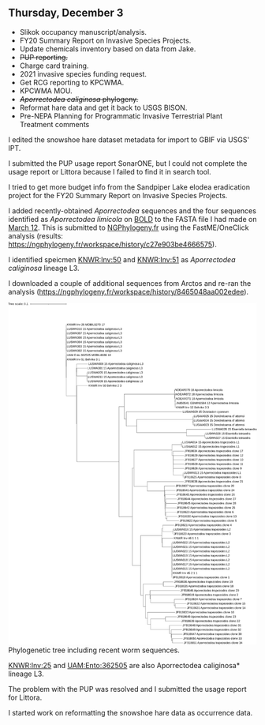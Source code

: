 
## Thursday, December 3

* Slikok occupancy manuscript/analysis.
* FY20 Summary Report on Invasive Species Projects.
* Update chemicals inventory based on data from Jake.
* ~~PUP reporting.~~
* Charge card training.
* 2021 invasive species funding request.
* Get RCG reporting to KPCWMA.
* KPCWMA MOU.
* ~~*Aporrectodea caliginosa* phylogeny.~~
* Reformat hare data and get it back to USGS BISON.
* Pre-NEPA Planning for Programmatic Invasive Terrestrial Plant Treatment comments

I edited the snowshoe hare dataset metadata for import to GBIF via USGS' IPT.

I submitted the PUP usage report SonarONE, but I could not complete the usage report or Littora because I failed to find it in search tool.

I tried to get more budget info from the Sandpiper Lake elodea eradication project for the FY20 Summary Report on Invasive Species Projects.

I added recently-obtained *Aporrectodea* sequences and the four sequences identified as *Aporrectodea limicola* on [BOLD](http://boldsystems.org/) to the FASTA file I had made on [March 12](#thursday-march-12). This is submitted to [NGPhylogeny.fr](https://ngphylogeny.fr/) using the FastME/OneClick analysis (results: <https://ngphylogeny.fr/workspace/history/c27e903be4666575>).

I identified speicmen [KNWR:Inv:50](https://arctos.database.museum/guid/KNWR:Inv:50) and [KNWR:Inv:51](https://arctos.database.museum/guid/KNWR:Inv:51) as *Aporrectodea caliginosa* lineage L3. 

I downloaded a couple of additional sequences from Arctos and re-ran the analysis (<https://ngphylogeny.fr/workspace/history/8465048aa002edee>).

![Phylogenetic tree including recent worm sequences.](2020-12-03_Aporrectodea_tree.png)\
Phylogenetic tree including recent worm sequences.

[KNWR:Inv:25](https://arctos.database.museum/guid/KNWR:Inv:25) and [UAM:Ento:362505](https://arctos.database.museum/guid/UAM:Ento:362505) are also Aporrectodea caliginosa* lineage L3.

The problem with the PUP was resolved and I submitted the usage report for Littora.

I started work on reformatting the snowshoe hare data as occurrence data.
